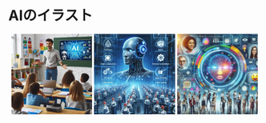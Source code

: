 # AIのイラスト

<p align="center">
    <img src="./ai_slides/001s.jpg" alt="001s" width="32%">
    <img src="./ai_slides/003s.jpg" alt="003s" width="32%">
    <img src="./ai_slides/004s.jpg" alt="004s" width="32%">
</p>
